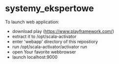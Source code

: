 # systemy_ekspertowe

To launch web application:
- download play (https://www.playframework.com/)
- extract it to /opt/scala-activator
- enter 'webapp' directory of this repostiory
- run /opt/scala-activator/activator run
- open Your favorite webbrowser
- launch localhost:9000
